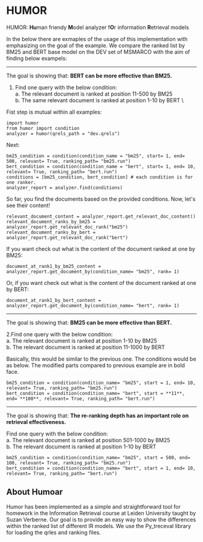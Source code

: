 # HUMOR
HUMOR: **Hu**man friendy **M**odel analyzer f**O**r information **R**etrieval models


In the below there are exmaples of the usage of this implementation with emphasizing on the goal of the example. We compare the ranked list by BM25 and BERT base model on the DEV set of MSMARCO with the aim of finding below exampels:
<hr>

The goal is showing that: **BERT can be more effective than BM25.** 
1. Find one query with the below condition: \
  a. The relevant document is ranked at position 11-500 by BM25 \
  b. The same relevant document is ranked at position 1-10 by BERT \

Fist step is mutual within all examples:
```
import humor
from humor import condition
analyzer = humor(qrels_path = "dev.qrels")
```

Next:
```
bm25_condition = condition(condition_name = "bm25", start= 1, end= 500, relevant= True, ranking_path= "bm25.run")
bert_condition = condition(condition_name = "bert", start= 1, end= 10, relevant= True, ranking_path= "bert.run")
conditions = [bm25_condition, bert_condition] # each condition is for one ranker.
analyzer_report = analyzer.find(conditions)
```

So far, you find the documents based on the provided conditions. Now, let's see their content!

```
relevant_document_content = analyzer_report.get_relevant_doc_content()
relevant_document_ranks_by_bm25 = analyzer_report.get_relevant_doc_rank("bm25")
relevant_document_ranks_by_bert = analyzer_report.get_relevant_doc_rank("bert")
```
If you want check out what is the content of the document ranked at one by BM25:
```
document_at_rank1_by_bm25_content = analyzer_report.get_document_by(condition_name= "bm25", rank= 1)
```
Or, if you want check out what is the content of the document ranked at one by BERT:
```
document_at_rank1_by_bert_content = analyzer_report.get_document_by(condition_name= "bert", rank= 1)
```

<hr>

The goal is showing that: **BM25 can be more effective than BERT.** 

2.Find one query with the below condition: \
  a. The relevant document is ranked at position 1-10 by BM25 \
  b. The relevant document is ranked at position 11-1000 by BERT

Basically, this would be similar to the previous one. The conditions would be as below. The modified parts compared to previous example are in bold face.

```
bm25_condition = condition(condition_name= "bm25", start = 1, end= 10, relevant= True, ranking_path= "bm25.run")
bert_condition = condition(condition_name= "bert", start = **11**, end= **100**, relevant= True, ranking_path= "bert.run")
```


<hr>


The goal is showing that: **The re-ranking depth has an important role on retrieval effectiveness.**

Find one query with the below condition: \
  a. The relevant document is ranked at position 501-1000 by BM25 \
  b. The relevant document is ranked at position 1-10 by BERT 


```
bm25_condition = condition(condition_name= "bm25", start = 500, end= 100, relevant= True, ranking_path= "bm25.run")
bert_condition = condition(condition_name= "bert", start = 1, end= 10, relevant= True, ranking_path= "bert.run")
```


## About Humoar
Humor has been implemented as a simple and straightforward tool for homework in the Information Retrieval course at Leiden University taught by Suzan Verberne. Our goal is to provide an easy way to show the differences within the ranked list of different IR models. We use the Py_treceval library for loading the qrles and ranking files.
